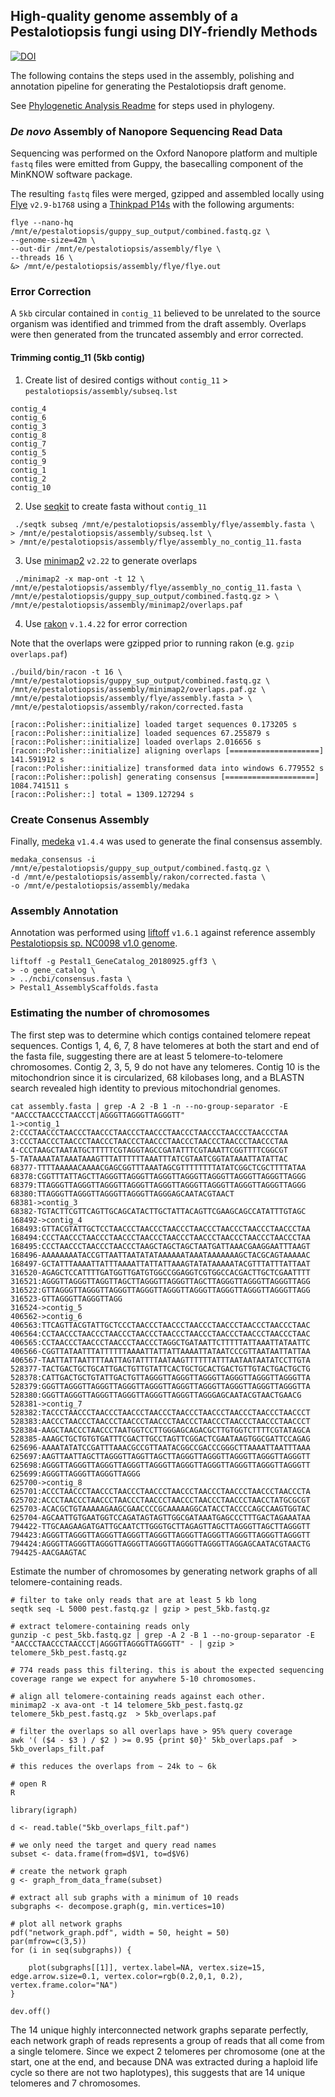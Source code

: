 ## High-quality genome assembly of a Pestalotiopsis fungi using DIY-friendly Methods

[![DOI](https://zenodo.org/badge/406962936.svg)](https://zenodo.org/badge/latestdoi/406962936)

The following contains the steps used in the assembly, polishing and annotation pipeline for generating the Pestalotiopsis draft genome.

See [Phylogenetic Analysis Readme](phylogeny/readme.md) for steps used in phylogeny.

### _De novo_ Assembly of Nanopore Sequencing Read Data
Sequencing was performed on the Oxford Nanopore platform and multiple `fastq` files were emitted from Guppy, the basecalling component of the MinKNOW software package.

The resulting `fastq` files were merged, gzipped and assembled locally using [Flye](https://github.com/fenderglass/Flye) `v2.9-b1768` using a [Thinkpad P14s](https://www.lenovo.com/us/en/p/laptops/thinkpad/thinkpadp/p14s-amd-g1/22wsp144sa1?orgRef=https%253A%252F%252Fduckduckgo.com%252F) with the following arguments:

```
flye --nano-hq /mnt/e/pestalotiopsis/guppy_sup_output/combined.fastq.gz \
--genome-size=42m \
--out-dir /mnt/e/pestalotiopsis/assembly/flye \
--threads 16 \
&> /mnt/e/pestalotiopsis/assembly/flye/flye.out
```

### Error Correction
A `5kb` circular contained in `contig_11` believed to be unrelated to the source organism was identified and trimmed from the draft assembly. Overlaps were then generated from the truncated assembly and error corrected.

####  Trimming contig_11 (5kb contig)
1. Create list of desired contigs without `contig_11` > `pestalotiopsis/assembly/subseq.lst`
```
contig_4
contig_6
contig_3
contig_8
contig_7
contig_5
contig_9
contig_1
contig_2
contig_10
```
2. Use [seqkit](https://bioinf.shenwei.me/seqkit/) to create fasta without `contig_11`
```
 ./seqtk subseq /mnt/e/pestalotiopsis/assembly/flye/assembly.fasta \
> /mnt/e/pestalotiopsis/assembly/subseq.lst \
> /mnt/e/pestalotiopsis/assembly/flye/assembly_no_contig_11.fasta
```

3. Use [minimap2](https://github.com/lh3/minimap2) `v2.22` to generate overlaps
```
 ./minimap2 -x map-ont -t 12 \
/mnt/e/pestalotiopsis/assembly/flye/assembly_no_contig_11.fasta \
/mnt/e/pestalotiopsis/guppy_sup_output/combined.fastq.gz > \
/mnt/e/pestalotiopsis/assembly/minimap2/overlaps.paf
```

4. Use [rakon](https://github.com/lbcb-sci/racon) `v.1.4.22` for error correction

Note that the overlaps were gzipped prior to running rakon (e.g. `gzip overlaps.paf`)

```
./build/bin/racon -t 16 \
/mnt/e/pestalotiopsis/guppy_sup_output/combined.fastq.gz \
/mnt/e/pestalotiopsis/assembly/minimap2/overlaps.paf.gz \
/mnt/e/pestalotiopsis/assembly/flye/assembly.fasta > \
/mnt/e/pestalotiopsis/assembly/rakon/corrected.fasta

[racon::Polisher::initialize] loaded target sequences 0.173205 s
[racon::Polisher::initialize] loaded sequences 67.255879 s
[racon::Polisher::initialize] loaded overlaps 2.016656 s
[racon::Polisher::initialize] aligning overlaps [====================] 141.591912 s
[racon::Polisher::initialize] transformed data into windows 6.779552 s
[racon::Polisher::polish] generating consensus [====================] 1084.741511 s
[racon::Polisher::] total = 1309.127294 s
```

### Create Consenus Assembly
Finally, [medeka](https://nanoporetech.github.io/medaka/) `v1.4.4` was used to generate the final consensus assembly.

```
medaka_consensus -i /mnt/e/pestalotiopsis/guppy_sup_output/combined.fastq.gz \                    
-d /mnt/e/pestalotiopsis/assembly/rakon/corrected.fasta \
-o /mnt/e/pestalotiopsis/assembly/medaka
```

### Assembly Annotation
Annotation was performed using [liftoff](https://github.com/agshumate/Liftoff) `v1.6.1` against reference assembly [Pestalotiopsis sp. NC0098 v1.0 genome](https://mycocosm.jgi.doe.gov/Pestal1/Pestal1.info.html). 

```
liftoff -g Pestal1_GeneCatalog_20180925.gff3 \
> -o gene_catalog \
> ../ncbi/consensus.fasta \
> Pestal1_AssemblyScaffolds.fasta
```

### Estimating the number of chromosomes 

The first step was to determine which contigs contained telomere repeat sequences. Contigs 1, 4, 6, 7, 8 have telomeres at both the start and end of the fasta file, suggesting there are at least 5 telomere-to-telomere chromosomes. Contig 2, 3, 5, 9 do not have any telomeres. Contig 10 is the mitochondrion since it is circularized, 68 kilobases long, and a BLASTN search revealed high identity to previous mitochondrial genomes.

```
cat assembly.fasta | grep -A 2 -B 1 -n --no-group-separator -E "AACCCTAACCCTAACCCT|AGGGTTAGGGTTAGGGTT"
1->contig_1
2:CCCTAACCCTAACCCTAACCCTAACCCTAACCCTAACCCTAACCCTAACCCTAACCCTAA
3:CCCTAACCCTAACCCTAACCCTAACCCTAACCCTAACCCTAACCCTAACCCTAACCCTAA
4-CCCTAAGCTAATATGCTTTTTCGTAGGTAGCCGATATTTCGTAAATTCGGTTTTCGGCGT
5-TATAAAATATAAATAAAGTTTATTTTTTAAATTTATCGTAATCGGTATAAATTATATTAC
68377-TTTTAAAAACAAAACGAGCGGTTTAAATAGCGTTTTTTTTATATCGGCTCGCTTTTATAA
68378:CGGTTTATTAGCTTAGGGTTAGGGTTAGGGTTAGGGTTAGGGTTAGGGTTAGGGTTAGGG
68379:TTAGGGTTAGGGTTAGGGTTAGGGTTAGGGTTAGGGTTAGGGTTAGGGTTAGGGTTAGGG
68380:TTAGGGTTAGGGTTAGGGTTAGGGTTAGGGAGCAATACGTAACT
68381->contig_3
68382-TGTACTTCGTTCAGTTGCAGCATACTTGCTATTACAGTTCGAAGCAGCCATATTTGTAGC
168492->contig_4
168493:GTTACGTATTGCTCCTAACCCTAACCCTAACCCTAACCCTAACCCTAACCCTAACCCTAA
168494:CCCTAACCCTAACCCTAACCCTAACCCTAACCCTAACCCTAACCCTAACCCTAACCCTAA
168495:CCCTAACCCTAACCCTAACCCTAAGCTAGCTAGCTAATGATTAAACGAAGGAATTTAAGT
168496-AAAAAAAATACCGTTAATTAATATATAAAAAATAAATAAAAAAAGCTACGCAGTAAAAAC
168497-GCTATTTAAAATTATTTAAAATTATTATTAAAGTATATAAAAATACGTTTATTTATTAAT
316520-AGAGCTCCATTTTGATGGTTGATGTGGCCGGAGGTCGTGGCCACGACTTGCTCGAATTTT
316521:AGGGTTAGGGTTAGGTTAGCTTAGGGTTAGGGTTAGCTTAGGGTTAGGGTTAGGGTTAGG
316522:GTTAGGGTTAGGGTTAGGGTTAGGGTTAGGGTTAGGGTTAGGGTTAGGGTTAGGGTTAGG
316523-GTTAGGGTTAGGGTTAGG
316524->contig_5
406562->contig_6
406563:TTCAGTTACGTATTGCTCCCTAACCCTAACCCTAACCCTAACCCTAACCCTAACCCTAAC
406564:CCTAACCCTAACCCTAACCCTAACCCTAACCCTAACCCTAACCCTAACCCTAACCCTAAC
406565:CCTAACCCTAACCCTAACCCTAACCCTAGGCTGATAATTCTTTTTATTAAATTATAATTC
406566-CGGTTATAATTTATTTTTTAAAATTATTATTAAAATTATAATCCCGTTAATAATTATTAA
406567-TAATTATTAATTTTAATTAGTATTTTAATAAGTTTTTTATTTAATAATAATATCCTTGTA
528377-TACTGACTGCTGCATTGACTGTTGTATTCACTGCTGCACTGACTGTTGTACTGACTGCTG
528378:CATTGACTGCTGTATTGACTGTTAGGGTTAGGGTTAGGGTTAGGGTTAGGGTTAGGGTTA
528379:GGGTTAGGGTTAGGGTTAGGGTTAGGGTTAGGGTTAGGGTTAGGGTTAGGGTTAGGGTTA
528380:GGGTTAGGGTTAGGGTTAGGGTTAGGGTTAGGGTTAGGGAGCAATACGTAACTGAACG
528381->contig_7
528382:TACCCTAACCCTAACCCTAACCCTAACCCTAACCCTAACCCTAACCCTAACCCTAACCCT
528383:AACCCTAACCCTAACCCTAACCCTAACCCTAACCCTAACCCTAACCCTAACCCTAACCCT
528384-AAGCTAACCCTAACCCTAATGGTCCTTGGGAGCAGACGCTTGTGGTCTTTTCGTATAGCA
528385-AAAGCTGCTGTGTGATTTCGACTTGCCTAGTTCGGACTCGAATAAGTGGCGATTCCAGAG
625696-AAAATATATCCGATTTAAACGCCGTTAATACGGCCGACCCGGGCTTAAAATTAATTTAAA
625697:AAGTTAATTAGCTTAGGGTTAGGTTAGCTTAGGGTTAGGGTTAGGGTTAGGGTTAGGGTT
625698:AGGGTTAGGGTTAGGGTTAGGGTTAGGGTTAGGGTTAGGGTTAGGGTTAGGGTTAGGGTT
625699:AGGGTTAGGGTTAGGGTTAGGG
625700->contig_8
625701:ACCCTAACCCTAACCCTAACCCTAACCCTAACCCTAACCCTAACCCTAACCCTAACCCTA
625702:ACCCTAACCCTAACCCTAACCCTAACCCTAACCCTAACCCTAACCCTAACCTATGCGCGT
625703-ACACGCTGTAAAAAGAAGCGAACCCCGCAAAAAGGCATACCTACCCCAGCCAAGTGGTAC
625704-AGCAATTGTGAATGGTCCAGATAGTAGTTGGCGATAAATGAGCCCTTTGACTAGAAATAA
794422-TTGCAAGAAGATGATTGCAATCTTGGGTGCTTAGAGTTAGCTTAGGGTTAGCTTAGGGTT
794423:AGGGTTAGGGTTAGGGTTAGGGTTAGGGTTAGGGTTAGGGTTAGGGTTAGGGTTAGGGTT
794424:AGGGTTAGGGTTAGGGTTAGGGTTAGGGTTAGGGTTAGGGTTAGGAGCAATACGTAACTG
794425-AACGAAGTAC
```

Estimate the number of chromosomes by generating network graphs of all telomere-containing reads. 

```
# filter to take only reads that are at least 5 kb long
seqtk seq -L 5000 pest.fastq.gz | gzip > pest_5kb.fastq.gz

# extract telomere-containing reads only
gunzip -c pest_5kb.fastq.gz | grep -A 2 -B 1 --no-group-separator -E "AACCCTAACCCTAACCCT|AGGGTTAGGGTTAGGGTT" - | gzip > telomere_5kb_pest.fastq.gz

# 774 reads pass this filtering. this is about the expected sequencing coverage range we expect for anywhere 5-10 chromosomes.

# align all telomere-containing reads against each other.
minimap2 -x ava-ont -t 14 telomere_5kb_pest.fastq.gz telomere_5kb_pest.fastq.gz  > 5kb_overlaps.paf

# filter the overlaps so all overlaps have > 95% query coverage
awk '( ($4 - $3 ) / $2 ) >= 0.95 {print $0}' 5kb_overlaps.paf  > 5kb_overlaps_filt.paf

# this reduces the overlaps from ~ 24k to ~ 6k

# open R 
R

library(igraph)

d <- read.table("5kb_overlaps_filt.paf")

# we only need the target and query read names
subset <- data.frame(from=d$V1, to=d$V6)

# create the network graph
g <- graph_from_data_frame(subset)

# extract all sub graphs with a minimum of 10 reads 
subgraphs <- decompose.graph(g, min.vertices=10)

# plot all network graphs 
pdf("network_graph.pdf", width = 50, height = 50)
par(mfrow=c(3,5))
for (i in seq(subgraphs)) {

    plot(subgraphs[[1]], vertex.label=NA, vertex.size=15, edge.arrow.size=0.1, vertex.color=rgb(0.2,0,1, 0.2), vertex.frame.color="NA")
} 

dev.off()

```

The 14 unique highly interconnected network graphs separate perfectly, each network graph of reads represents a group of reads that all come from a single telomere. Since we expect 2 telomeres per chromosome (one at the start, one at the end, and because DNA was extracted during a haploid life cycle so there are not two haplotypes), this suggests that are 14 unique telomeres and 7 chromosomes. 


